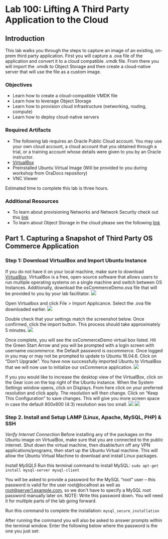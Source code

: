 # Lab 100: Lifting A Third Party Application to the Cloud

## Introduction
This lab walks you through the steps to capture an image of an existing, on-prem third party application. First you will capture a .ova file of the application and convert it to a cloud compatible .vmdk file. From there you will import the .vmdk to Object Storage and then create a cloud-native server that will use the file as a custom image.

### Objectives
* Learn how to create a cloud-compatible VMDK file
* Learn how to leverage Object Storage
* Learn how to provision cloud infrastructure (networking, routing, compute)
* Learn how to deploy cloud-native servers

### Required Artifacts
* The following lab requires an Oracle Public Cloud account. You may use your own cloud account, a cloud account that you obtained through a trial, or a training account whose details were given to you by an Oracle instructor.
* [VirtualBox](https://www.virtualbox.org/wiki/Downloads)
* Preinstalled Ubuntu Virtual Image (Will be provided to you during workshop from OraDocs repository)
* VNC Viewer

Estimated time to complete this lab is three hours.

### Additional Resources
* To learn about provisioning Networks and Network Security check out this [link](https://docs.cloud.oracle.com/en-us/iaas/Content/Network/Concepts/overview.htm)
* To learn about Object Storage in the cloud please see the following [link](https://docs.cloud.oracle.com/en-us/iaas/Content/Object/Concepts/objectstorageoverview.htm)

## Part 1. Capturing a Snapshot of Third Party OS Commerce Application
### Step 1: Download VirtualBox and Import Ubuntu Instance
If you do not have it on your local machine, make sure to download [VirtualBox](https://www.virtualbox.org/wiki/Downloads). VirtualBox is a free, open-source software that allows users to run multiple operating systems on a single machine and switch between OS Instances. Additionally, download the osCommerceDemo.ova file that will be provided to you by your lab facilitator.
![](/Lab100/images/1.png "")

Open Virtualbox and click File > Import Applicance. Select the .ova file downloaded earlier.
![](/Lab100/images/2.png "")

Double check that your settings match the screenshot below. Once confirmed, click the import button. This process should take approximately 5 minutes.
![](/Lab100/images/3.png "")

Once complete, you will see the osCommerceDemo virtual box listed. Hit the Green Start Arrow and you will be prompted with a login screen with username *oscommerce*. the Default password is *oscommerce*. Once logged in you may or may not be prompted to update to Ubuntu 16.04.6. Click on “Don’t Upgrade”. You have now successfully imported Ubuntu to VirtualBox that we will now use to initialize our osCommerce application.
![](/Lab100/images/4.png "")

If you you would like to increase the desktop view of the VirtualBox, click on the Gear icon on the top right of the Ubuntu instance. When the System Settings window opens, click on Displays. From here click on your preferred resolution and click apply. The resolution will then change. Click on “Keep This Configuration” to save changes. This will give you more screen space in case the default 800x600 (4:3) resolution was too small.
![](/Lab100/images/5.png "")
![](/Lab100/images/6.png "")

### Step 2. Install and Setup LAMP (Linux, Apache, MySQL, PHP) & SSH
*Verify Internet Connection*
Before installing any of the packages on the Ubuntu image on VirtualBox, make sure that you are connected to the public internet. Shut down the virtual machine, then disable/turn off any VPN applications/programs, then start up the Ubuntu Virtual machine. This will allow the Ubuntu Virtual Machine to download and install Linux packages.

*Install MySQL5*
Run this terminal command to install MySQL: ```sudo apt-get install mysql-server mysql-client```

You will be asked to provide a password for the MySQL “root” user – this password is valid for the user root@localhost as well as root@server1.example.com, so we don't have to specify a MySQL root password manually later on. NOTE: Write this password down. You will need it for multiple parts of the lab going forward.

Run this command to complete the installation: ```mysql_secure_installation```

After running the command you will also be asked to answer prompts within the terminal window. Enter the following below where the password is the one you just set:

